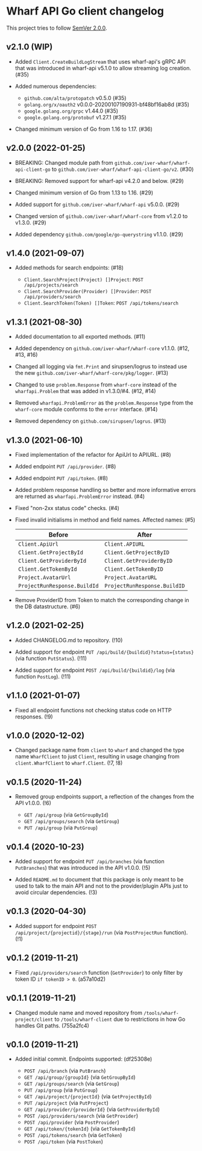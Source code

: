 # Wharf API Go client changelog

This project tries to follow [SemVer 2.0.0](https://semver.org/).

<!--
	When composing new changes to this list, try to follow convention.

	The WIP release shall be updated just before adding the Git tag.
	From (WIP) to (YYYY-MM-DD), ex: (2021-02-09) for 9th of February, 2021

	A good source on conventions can be found here:
	https://changelog.md/
-->

## v2.1.0 (WIP)

- Added `Client.CreateBuildLogStream` that uses wharf-api's gRPC API that was
  introduced in wharf-api v5.1.0 to allow streaming log creation. (#35)

- Added numerous dependencies:

  - `github.com/alta/protopatch` v0.5.0 (#35)
  - `golang.org/x/oauth2` v0.0.0-20200107190931-bf48bf16ab8d (#35)
  - `google.golang.org/grpc` v1.44.0 (#35)
  - `google.golang.org/protobuf` v1.27.1 (#35)

- Changed minimum version of Go from 1.16 to 1.17. (#36)

## v2.0.0 (2022-01-25)

- BREAKING: Changed module path from `github.com/iver-wharf/wharf-api-client-go`
  to `github.com/iver-wharf/wharf-api-client-go/v2`. (#30)

- BREAKING: Removed support for wharf-api v4.2.0 and below. (#29)

- Changed minimum version of Go from 1.13 to 1.16. (#29)

- Added support for `github.com/iver-wharf/wharf-api` v5.0.0. (#29)

- Changed version of `github.com/iver-wharf/wharf-core` from v1.2.0 to v1.3.0.
  (#29)

- Added dependency `github.com/google/go-querystring` v1.1.0. (#29)

## v1.4.0 (2021-09-07)

- Added methods for search endpoints: (#18)

  - `Client.SearchProject(Project) []Project`: `POST /api/projects/search`
  - `Client.SearchProvider(Provider) []Provider`: `POST /api/providers/search`
  - `Client.SearchToken(Token) []Token`: `POST /api/tokens/search`

## v1.3.1 (2021-08-30)

- Added documentation to all exported methods. (#11)

- Added dependency on `github.com/iver-wharf/wharf-core` v1.1.0.
  (#12, #13, #16)

- Changed all logging via `fmt.Print` and sirupsen/logrus to instead use the new
  `github.com/iver-wharf/wharf-core/pkg/logger`. (#13)

- Changed to use `problem.Response` from `wharf-core` instead of the
  `wharfapi.Problem` that was added in v1.3.0/#4. (#12, #14)

- Removed `wharfapi.ProblemError` as the `problem.Response` type from the
  `wharf-core` module conforms to the `error` interface. (#14)

- Removed dependency on `github.com/sirupsen/logrus`. (#13)

## v1.3.0 (2021-06-10)

- Fixed implementation of the refactor for ApiUrl to APIURL. (#8)

- Added endpoint `PUT /api/provider`. (#8)

- Added endpoint `PUT /api/token`. (#8)

- Added problem response handling so better and more informative errors are
  returned as `wharfapi.ProblemError` instead. (#4)

- Fixed "non-2xx status code" checks. (#4)

- Fixed invalid initialisms in method and field names. Affected names: (#5)

  | Before                       | After                        |
  | ------                       | -----                        |
  | `Client.ApiUrl`              | `Client.APIURL`              |
  | `Client.GetProjectById`      | `Client.GetProjectByID`      |
  | `Client.GetProviderById`     | `Client.GetProviderByID`     |
  | `Client.GetTokenById`        | `Client.GetTokenByID`        |
  | `Project.AvatarUrl`          | `Project.AvatarURL`          |
  | `ProjectRunResponse.BuildId` | `ProjectRunResponse.BuildID` |

- Remove ProviderID from Token to match the corresponding change in the
  DB datastructure. (#6)

## v1.2.0 (2021-02-25)

- Added CHANGELOG.md to repository. (!10)

- Added support for endpoint `PUT /api/build/{buildid}?status={status}`
  (via function `PutStatus`). (!11)

- Added support for endpoint `POST /api/build/{buildid}/log`
  (via function `PostLog`). (!11)

## v1.1.0 (2021-01-07)

- Fixed all endpoint functions not checking status code on HTTP responses. (!9)

## v1.0.0 (2020-12-02)

- Changed package name from `client` to `wharf` and changed the type name
  `WharfClient` to just `Client`, resulting in usage changing from
  `client.WharfClient` to `wharf.Client`. (!7, !8)

## v0.1.5 (2020-11-24)

- Removed group endpoints support, a reflection of the changes from the API
  v1.0.0. (!6)

  - `GET /api/group` (via `GetGroupById`)
  - `GET /api/groups/search` (via `GetGroup`)
  - `PUT /api/group` (via `PutGroup`)

## v0.1.4 (2020-10-23)

- Added support for endpoint `PUT /api/branches` (via function `PutBranches`)
  that was introduced in the API v1.0.0. (!5)

- Added `README.md` to document that this package is only meant to be used to
  talk to the main API and not to the provider/plugin APIs just to avoid
  circular dependencies. (!3)

## v0.1.3 (2020-04-30)

- Added support for endpoint `POST /api/project/{projectid}/{stage}/run`
  (via `PostProjectRun` function). (!1)

## v0.1.2 (2019-11-21)

- Fixed `/api/providers/search` function (`GetProvider`) to only filter by
  token ID `if tokenID > 0`. (a57a10d2)

## v0.1.1 (2019-11-21)

- Changed module name and moved repository from `/tools/wharf-project/client`
  to `/tools/wharf-client` due to restrictions in how Go handles Git paths.
  (755a2fc4)

## v0.1.0 (2019-11-21)

- Added initial commit. Endpoints supported: (df25308e)

  - `POST /api/branch` (via `PutBranch`)
  - `GET /api/group/{groupId}` (via `GetGroupById`)
  - `GET /api/groups/search` (via `GetGroup`)
  - `PUT /api/group` (via `PutGroup`)
  - `GET /api/project/{projectId}` (via `GetProjectById`)
  - `PUT /api/project` (via `PutProject`)
  - `GET /api/provider/{providerId}` (via `GetProviderById`)
  - `POST /api/providers/search` (via `GetProvider`)
  - `POST /api/provider` (via `PostProvider`)
  - `GET /api/token/{tokenId}` (via `GetTokenById`)
  - `POST /api/tokens/search` (via `GetToken`)
  - `POST /api/token` (via `PostToken`)
